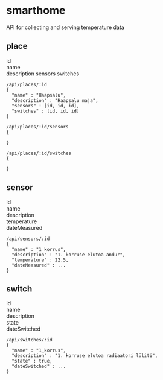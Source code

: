 # smarthome
API for collecting and serving temperature data

## place  
  id  
  name  
  description 
  sensors
  switches
  
```
/api/places/:id
{
  "name" : "Haapsalu",
  "description" : "Haapsalu maja",
  "sensors" : [id, id, id],
  "switches" : [id, id, id]
}

/api/places/:id/sensors
{
  
}

/api/places/:id/switches
{
  
}

```
  
## sensor  
  id  
  name  
  description  
  temperature  
  dateMeasured  

```
/api/sensors/:id
{
  "name" : "1_korrus",
  "description" : "1. korruse elutoa andur",
  "temperature" : 22.5,
  "dateMeasured" : ...
}

```

## switch  
  id  
  name  
  description  
  state  
  dateSwitched  
  

```
/api/switches/:id
{
  "name" : "1_korrus",
  "description" : "1. korruse elutoa radiaatori lüliti",
  "state" : true,
  "dateSwitched" : ...
}

```

